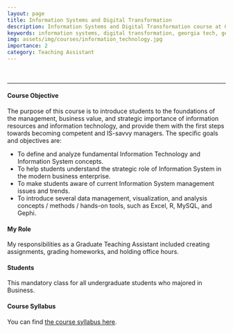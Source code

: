 ```yaml
---
layout: page
title: Information Systems and Digital Transformation
description: Information Systems and Digital Transformation course at Georgia Institute of Technology
keywords: information systems, digital transformation, georgia tech, georgia institute of technology
img: assets/img/courses/information_technology.jpg
importance: 2
category: Teaching Assistant
---
```


<hr style="margin-top: 3rem"/>

#### Course Objective

The purpose of this course is to introduce students to the foundations of the management, business value, and strategic importance of information resources and information technology, and provide them with the first steps towards becoming competent and IS-savvy managers. The specific goals and objectives are:

- To define and analyze fundamental Information Technology and Information System concepts.
- To help students understand the strategic role of Information System in the modern business enterprise.
- To make students aware of current Information System management issues and trends.
- To introduce several data management, visualization, and analysis concepts / methods / hands-on tools, such as Excel, R, MySQL, and Gephi.

#### My Role

My responsibilities as a Graduate Teaching Assistant included creating assignments, grading homeworks, and holding office hours.

#### Students

This mandatory class for all undergraduate students who majored in Business.

#### Course Syllabus

You can find <a href="{{ 'courses/MGT2210_Spring 2020_Syllabus.pdf' | prepend: 'assets/pdf/' | relative_url }}" target="_blank" rel="noopener noreferrer">the course syllabus here</a>.
